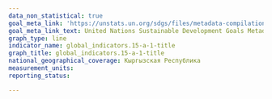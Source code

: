 ```yaml
---
data_non_statistical: true
goal_meta_link: 'https://unstats.un.org/sdgs/files/metadata-compilation/Metadata-Goal-15.pdf '
goal_meta_link_text: United Nations Sustainable Development Goals Metadata (PDF 4.0 MB)
graph_type: line
indicator_name: global_indicators.15-a-1-title
graph_title: global_indicators.15-a-1-title
national_geographical_coverage: Кыргызская Республика
measurement_units: 
reporting_status:

---
```

